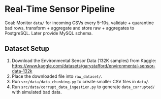 # Real-Time Sensor Pipeline

Goal: Monitor `data/` for incoming CSVs every 5–10s, validate + quarantine bad rows, 
transform + aggregate and store raw + aggregates to PostgreSQL. Later provide MySQL schema.


## Dataset Setup
1. Download the Environmental Sensor Data (132K samples) from Kaggle:
   https://www.kaggle.com/datasets/garystafford/environmental-sensor-data-132k
2. Place the downloaded file into `raw_dataset/`.
3. Run `src/data/data_chunking.py` to create smaller CSV files in `data/`.
4. Run `src/data/corrupt_data_ingestion.py` to generate `data_corrupted/` with simulated bad data.


